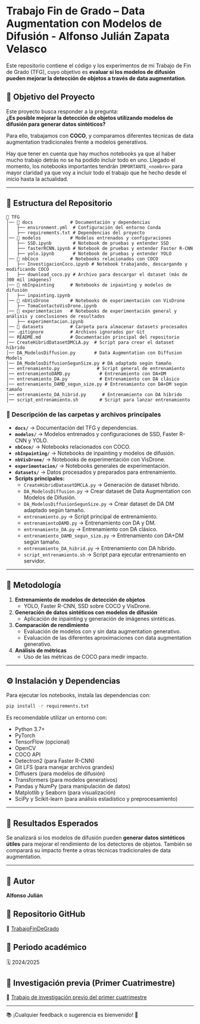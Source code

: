 # Trabajo Fin de Grado – Data Augmentation con Modelos de Difusión - Alfonso Julián Zapata Velasco

Este repositorio contiene el código y los experimentos de mi Trabajo de Fin de Grado (TFG), cuyo objetivo es **evaluar si los modelos de difusión pueden mejorar la detección de objetos a través de data augmentation**.

## 📌 Objetivo del Proyecto
Este proyecto busca responder a la pregunta:  
**¿Es posible mejorar la detección de objetos utilizando modelos de difusión para generar datos sintéticos?**  

Para ello, trabajamos con **COCO**, y comparamos diferentes técnicas de data augmentation tradicionales frente a modelos generativos.

Hay que tener en cuenta que hay muchos notebooks ya que al haber mucho trabajo detrás no se ha podido incluir todo en uno. Llegado el momento, los notebooks importantes tendrán `IMPORTANTE_<nombre>` para mayor claridad ya que voy a incluir todo el trabajo que he hecho desde el inicio hasta la actualidad.

---

## 📂 Estructura del Repositorio

```
📁 TFG
│── 📁 docs              # Documentación y dependencias
│   ├── environment.yml  # Configuración del entorno Conda
│   ├── requirements.txt # Dependencias del proyecto
│── 📁 modelos           # Modelos entrenados y configuraciones
│   ├── SSD.ipynb        # Notebook de pruebas y entender SSD
│   ├── fasterRCNN.ipynb # Notebook de pruebas y entender Faster R-CNN
│   ├── yolo.ipynb       # Notebook de pruebas y entender YOLO
│── 📁 nbCoco            # Notebooks relacionados con COCO
│   ├── InvestigacionCoco.ipynb # Notebook trabajando, descargando y modificando COCO
│   ├── download_coco.py # Archivo para descargar el dataset (más de 300 mil imágenes)
│── 📁 nbInpainting      # Notebooks de inpainting y modelos de difusión
│   ├── inpainting.ipynb 
│── 📁 nbVisDrone        # Notebooks de experimentación con VisDrone
│   ├── TomaContactoVisDrone.ipynb
│── 📁 experimentacion   # Notebooks de experimentación general y análisis y conclusiones de resultados
│   ├── experimentacion.ipynb
│── 📁 datasets          # Carpeta para almacenar datasets procesados
│── .gitignore          # Archivos ignorados por Git
│── README.md           # Documentación principal del repositorio
│── CreateHibridDatasetDMCLA.py  # Script para crear el dataset híbrido
│── DA_ModelosDiffusion.py       # Data Augmentation con Diffusion Models
│── DA_ModelosDiffusionSegunSize.py # DA adaptado según tamaño
│── entrenamiento.py              # Script general de entrenamiento
│── entrenamientoDAMD.py           # Entrenamiento con DA+DM
│── entrenamiento_DA.py            # Entrenamiento con DA clásico
│── entrenamiento_DAMD_segun_size.py # Entrenamiento con DA+DM según tamaño
│── entrenamiento_DA_hibrid.py      # Entrenamiento con DA híbrido
│── script_entrenamiento.sh        # Script para lanzar entrenamiento
```

### 📂 **Descripción de las carpetas y archivos principales**
- **`docs/`** → Documentación del TFG y dependencias.
- **`modelos/`** → Modelos entrenados y configuraciones de SSD, Faster R-CNN y YOLO.
- **`nbCoco/`** → Notebooks relacionados con COCO.
- **`nbInpainting/`** → Notebooks de inpainting y modelos de difusión.
- **`nbVisDrone/`** → Notebooks de experimentación con VisDrone.
- **`experimentacion/`** → Notebooks generales de experimentación.
- **`datasets/`** → Datos procesados y preparados para entrenamiento.
- **Scripts principales:**
  - `CreateHibridDatasetDMCLA.py` → Generación de dataset híbrido.
  - `DA_ModelosDiffusion.py` → Crear dataset de Data Augmentation con Modelos de Difusión.
  - `DA_ModelosDiffusionSegunSize.py` → Crear dataset de DA DM adaptado según tamaño.
  - `entrenamiento.py` → Script principal de entrenamiento.
  - `entrenamientoDAMD.py` → Entrenamiento con DA y DM.
  - `entrenamiento_DA.py` → Entrenamiento con DA clásico.
  - `entrenamiento_DAMD_segun_size.py` → Entrenamiento con DA+DM según tamaño.
  - `entrenamiento_DA_hibrid.py` → Entrenamiento con DA híbrido.
  - `script_entrenamiento.sh` → Script para ejecutar entrenamiento en servidor.

---

## 🔬 Metodología

1. **Entrenamiento de modelos de detección de objetos**  
   - YOLO, Faster R-CNN, SSD sobre COCO y VisDrone.
2. **Generación de datos sintéticos con modelos de difusión**  
   - Aplicación de inpainting y generación de imágenes sintéticas.
3. **Comparación de rendimiento**  
   - Evaluación de modelos con y sin data augmentation generativo.
   - Evaluación de las diferentes aproximaciones con data augmentation generativo.
4. **Análisis de métricas**  
   - Uso de las métricas de COCO para medir impacto.

---

## ⚙️ Instalación y Dependencias

Para ejecutar los notebooks, instala las dependencias con:

```bash
pip install -r requirements.txt
```

Es recomendable utilizar un entorno con:
- Python 3.7+
- PyTorch
- TensorFlow (opcional)
- OpenCV
- COCO API
- Detectron2 (para Faster R-CNN)
- Git LFS (para manejar archivos grandes)
- Diffusers (para modelos de difusión)
- Transformers (para modelos generativos)
- Pandas y NumPy (para manipulación de datos)
- Matplotlib y Seaborn (para visualización)
- SciPy y Scikit-learn (para análisis estadístico y preprocesamiento)

---

## 📀 Resultados Esperados
Se analizará si los modelos de difusión pueden **generar datos sintéticos útiles** para mejorar el rendimiento de los detectores de objetos. También se comparará su impacto frente a otras técnicas tradicionales de data augmentation.

---
## 📌 **Autor**  
**Alfonso Julián**  

## 📂 **Repositorio GitHub**  
🔗 [TrabajoFinDeGrado](https://github.com/AlfonsoJulian/TFG)  

## 📅 **Periodo académico**  
🗓️ 2024/2025  

## 📑 **Investigación previa (Primer Cuatrimestre)**  
🔗 [Trabajo de investigación previo del primer cuatrimestre](https://github.com/AlfonsoJulian/TrabajoPrimerCuatriTFG)  

---

📚 ¡Cualquier feedback o sugerencia es bienvenido! 🚀